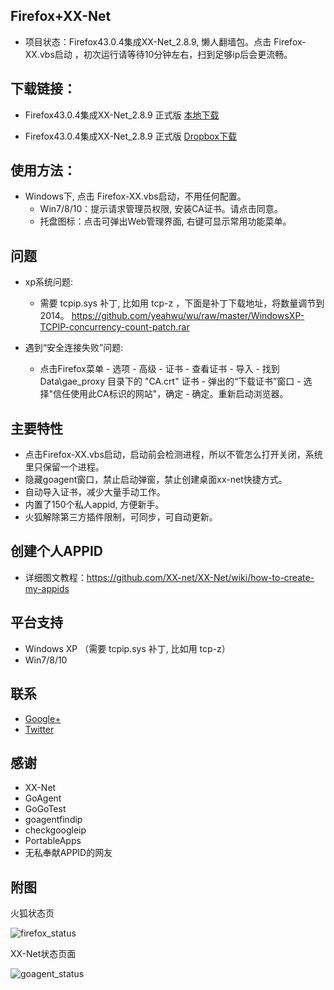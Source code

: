 Firefox+XX-Net
-------------
* 项目状态：Firefox43.0.4集成XX-Net_2.8.9, 懒人翻墙包。点击 Firefox-XX.vbs启动 ，初次运行请等待10分钟左右，扫到足够ip后会更流畅。

下载链接：
--------
* Firefox43.0.4集成XX-Net_2.8.9  正式版   [本地下载](https://github.com/yeahwu/firefox-xx/archive/master.zip)

* Firefox43.0.4集成XX-Net_2.8.9  正式版   [Dropbox下载](https://www.dropbox.com/s/qu33h4usmm5bs2f/firefox-xx-master.zip?dl=0)

使用方法：
----------
* Windows下, 点击 Firefox-XX.vbs启动，不用任何配置。
  - Win7/8/10：提示请求管理员权限, 安装CA证书。请点击同意。
  - 托盘图标：点击可弹出Web管理界面, 右键可显示常用功能菜单。

问题
-----
* xp系统问题:
   - 需要 tcpip.sys 补丁, 比如用 tcp-z ，下面是补丁下载地址，将数量调节到2014。    https://github.com/yeahwu/wu/raw/master/WindowsXP-TCPIP-concurrency-count-patch.rar

* 遇到“安全连接失败”问题: 
   - 点击Firefox菜单 - 选项 - 高级 - 证书 - 查看证书 - 导入 - 找到Data\gae_proxy 目录下的 "CA.crt" 证书 - 弹出的“下载证书”窗口 - 选择"信任使用此CA标识的网站"，确定  - 确定。重新启动浏览器。

主要特性
--------
* 点击Firefox-XX.vbs启动，启动前会检测进程，所以不管怎么打开关闭，系统里只保留一个进程。
* 隐藏goagent窗口，禁止启动弹窗，禁止创建桌面xx-net快捷方式。
* 自动导入证书，减少大量手动工作。
* 内置了150个私人appid, 方便新手。
* 火狐解除第三方插件限制，可同步，可自动更新。

创建个人APPID
-----------
* 详细图文教程：https://github.com/XX-net/XX-Net/wiki/how-to-create-my-appids

平台支持
------------
* Windows XP （需要 tcpip.sys 补丁, 比如用 tcp-z）
* Win7/8/10

联系
-------
* [Google+](https://plus.google.com/communities/101215702940766881013)
* [Twitter](https://twitter.com/yeahwu404)

感谢
-------
* XX-Net
* GoAgent
* GoGoTest
* goagentfindip
* checkgoogleip
* PortableApps
* 无私奉献APPID的网友

附图
--------

火狐状态页

![firefox_status](https://raw.githubusercontent.com/yeahwu/wu/master/firefox0.JPG)

XX-Net状态页面

![goagent_status](https://raw.githubusercontent.com/yeahwu/wu/master/firefoxxx.JPG)


